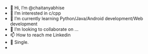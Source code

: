- 👋 Hi, I’m @chaitanyabhise
- 👀 I’m interested in c/cpp
- 🌱 I’m currently learning Python/Java/Android development/Web development
- 💞️ I’m looking to collaborate on ...
- 📫 How to reach me Linkedin
- 💞️ Single.
- 
<!---
chaitanyabhise/chaitanyabhise is a ✨ special ✨ repository because its `README.md` (this file) appears on your GitHub profile.
You can click the Preview link to take a look at your changes.
--->
